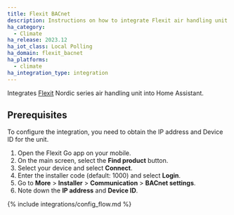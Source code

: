 ```yaml
---
title: Flexit BACnet
description: Instructions on how to integrate Flexit air handling unit into Home Assistant.
ha_category:
  - Climate
ha_release: 2023.12
ha_iot_class: Local Polling
ha_domain: flexit_bacnet
ha_platforms:
  - climate
ha_integration_type: integration
---
```


Integrates [Flexit](https://www.flexit.no/en/) Nordic series air handling unit into Home Assistant.

## Prerequisites

To configure the integration, you need to obtain the IP address and Device ID for the unit.

1. Open the Flexit Go app on your mobile.
2. On the main screen, select the **Find product** button.
3. Select your device and select **Connect**.
4. Enter the installer code (default: 1000) and select **Login**.
5. Go to **More** > **Installer** > **Communication**  > **BACnet settings**.
6. Note down the **IP address** and **Device ID**.

{% include integrations/config_flow.md %}
